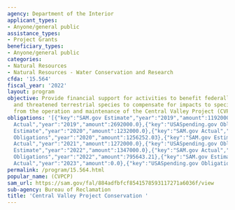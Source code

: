 ```yaml
---
agency: Department of the Interior
applicant_types:
- Anyone/general public
assistance_types:
- Project Grants
beneficiary_types:
- Anyone/general public
categories:
- Natural Resources
- Natural Resources - Water Conservation and Research
cfda: '15.564'
fiscal_year: '2022'
layout: program
objective: Provide financial support for activities to benefit federally listed endangered
  and threatened terrestrial species to compensate for impacts to species resulting
  from the operation and maintenance of the Central Valley Project (CVP) of California.
obligations: '[{"key":"SAM.gov Estimate","year":"2019","amount":1192000.0},{"key":"SAM.gov
  Actual","year":"2019","amount":2692000.0},{"key":"USASpending.gov Obligations","year":"2019","amount":155046.43},{"key":"SAM.gov
  Estimate","year":"2020","amount":1232000.0},{"key":"SAM.gov Actual","year":"2020","amount":1296802.0},{"key":"USASpending.gov
  Obligations","year":"2020","amount":1256252.03},{"key":"SAM.gov Estimate","year":"2021","amount":1272000.0},{"key":"SAM.gov
  Actual","year":"2021","amount":1272000.0},{"key":"USASpending.gov Obligations","year":"2021","amount":1126259.57},{"key":"SAM.gov
  Estimate","year":"2022","amount":1347000.0},{"key":"SAM.gov Actual","year":"2022","amount":1285000.0},{"key":"USASpending.gov
  Obligations","year":"2022","amount":795643.21},{"key":"SAM.gov Estimate","year":"2023","amount":1286814.0},{"key":"SAM.gov
  Actual","year":"2023","amount":0.0},{"key":"USASpending.gov Obligations","year":"2023","amount":-512412.87}]'
permalink: /program/15.564.html
popular_name: (CVPCP)
sam_url: https://sam.gov/fal/884adfbfcf8541578593117271a6036f/view
sub-agency: Bureau of Reclamation
title: 'Central Valley Project Conservation '
---
```

